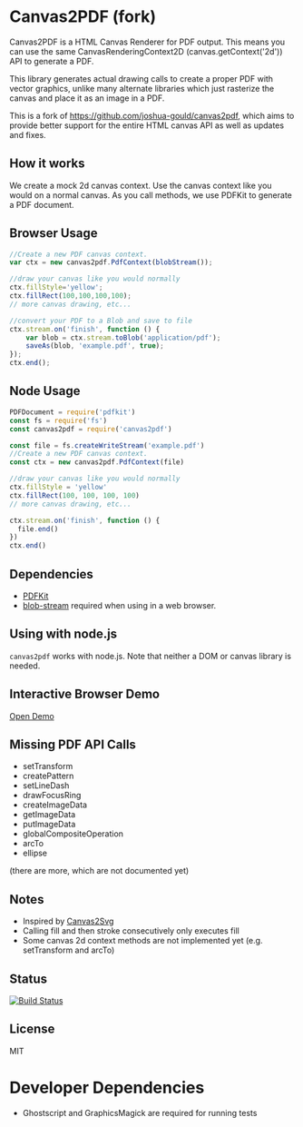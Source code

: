 # Canvas2PDF (fork)

Canvas2PDF is a HTML Canvas Renderer for PDF output. This means you can use the same CanvasRenderingContext2D (canvas.getContext('2d')) API to generate a PDF.

This library generates actual drawing calls to create a proper PDF with vector graphics, unlike many alternate libraries which just rasterize the canvas and place it as an image in a PDF.

This is a fork of https://github.com/joshua-gould/canvas2pdf, which aims to provide better support for the entire HTML canvas API as well as updates and fixes.

## How it works

We create a mock 2d canvas context. Use the canvas context like you would on a normal canvas. As you call methods, we 
use PDFKit to generate a PDF document.

## Browser Usage

```javascript
//Create a new PDF canvas context.
var ctx = new canvas2pdf.PdfContext(blobStream());

//draw your canvas like you would normally
ctx.fillStyle='yellow';
ctx.fillRect(100,100,100,100);
// more canvas drawing, etc...

//convert your PDF to a Blob and save to file
ctx.stream.on('finish', function () {
    var blob = ctx.stream.toBlob('application/pdf');
    saveAs(blob, 'example.pdf', true);
});
ctx.end();
```

## Node Usage

```javascript
PDFDocument = require('pdfkit')
const fs = require('fs')
const canvas2pdf = require('canvas2pdf')

const file = fs.createWriteStream('example.pdf')
//Create a new PDF canvas context.
const ctx = new canvas2pdf.PdfContext(file)

//draw your canvas like you would normally
ctx.fillStyle = 'yellow'
ctx.fillRect(100, 100, 100, 100)
// more canvas drawing, etc...

ctx.stream.on('finish', function () {
  file.end()
})
ctx.end()
```

## Dependencies
+ [PDFKit](http://pdfkit.org/)
+ [blob-stream](https://github.com/devongovett/blob-stream) required when using in a web browser.

## Using with node.js

`canvas2pdf` works with node.js. Note that neither a DOM or canvas library is needed.  

## Interactive Browser Demo
[Open Demo](https://joshua-gould.github.io/canvas2pdf/demo.html)

## Missing PDF API Calls

- setTransform 
- createPattern  
- setLineDash  
- drawFocusRing  
- createImageData  
- getImageData  
- putImageData  
- globalCompositeOperation  
- arcTo  
- ellipse

(there are more, which are not documented yet)

## Notes
+ Inspired by [Canvas2Svg](https://github.com/gliffy/canvas2svg)
+ Calling fill and then stroke consecutively only executes fill
+ Some canvas 2d context methods are not implemented yet (e.g. setTransform and arcTo)

## Status
[![Build Status](https://travis-ci.org/joshua-gould/canvas2pdf.svg?branch=master)](https://travis-ci.org/joshua-gould/canvas2pdf)

## License
MIT

# Developer Dependencies
+ Ghostscript and GraphicsMagick are required for running tests
